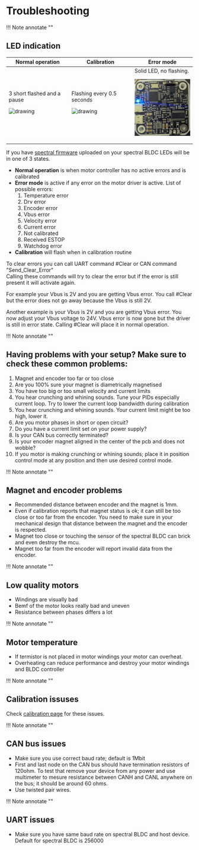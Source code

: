 # Troubleshooting

!!! Note annotate "" 

## **LED indication**
Normal operation | Calibration | Error mode 
---- | ---- | ----
3 short flashed and a pause <p align="left"> <img src="../assets/Normal.gif" alt="drawing" width="180"/> <br /> </p> | Flashing every 0.5 seconds <p align="left"> <img src="../assets/Calib.gif" alt="drawing" width="180"/> <br /> </p> | Solid LED, no flashing. <p align="left"> <img src="../assets/Error2.PNG" alt="drawing" width="180"/> <br /> </p>

If you have [spectral firmware](https://github.com/PCrnjak/Spectral-Micro-BLDC-controller/tree/main/Spectral%20BLDC%20Firmware) uploaded on your spectral BLDC LEDs will be in one of 3 states.

* **Normal operation** is when motor controller has no active errors and is calibrated
* **Error mode** is active if any error on the motor driver is active. List of possible errors:
    1. Temperature error
    2. Drv error
    3. Encoder error
    4. Vbus error
    5. Velocity error
    6. Current error
    7. Not calibrated 
    8. Received ESTOP
    9. Watchdog error
* **Calibration** will flash when in calibration routine

To clear errors you can call UART command #Clear or CAN command "Send_Clear_Error"<br />
Calling these commands will try to clear the error but if the error is still present it will activate again. <br />

For example your Vbus is 2V and you are getting Vbus error. You call #Clear but the error does not go away because the Vbus is still 2V.<br />

Another example is your Vbus is 2V and you are getting Vbus error. You now adjust your Vbus voltage to 24V. Vbus error is now gone but the driver is still in error state. Calling #Clear will place it in normal operation.

!!! Note annotate "" 

## **Having problems with your setup? Make sure to check these common problems:**

1. Magnet and encoder too far or too close
2. Are you 100% sure your magnet is diametrically magnetised
3. You have too big or too small velocity and current limits
4. You hear crunching and whining sounds. Tune your PIDs especially current loop. Try to lower the current loop bandwidth during calibration
5. You hear crunching and whining sounds. Your current limit might be too high, lower it.
5. Are you motor phases in short or open circuit?
6. Do you have a current limit set on your power supply?
7. Is your CAN bus correctly terminated?
8. Is your encoder magnet aligned in the center of the pcb and does not wobble?
9. If you motor is making crunching or whining sounds; place it in position control mode at any position and then use desired control mode.

!!! Note annotate "" 

## **Magnet and encoder problems**

* Recommended distance between encoder and the magnet is 1mm.
* Even if calibration reports that magnet status is ok; it can still be too close or too far from the encoder. You need to make sure in your mechanical design that distance between the magnet and the encoder is respected.
* Magnet too close or touching the sensor of the spectral BLDC can brick and even destroy the mcu.
* Magnet too far from the encoder will report invalid data from the encoder. 

!!! Note annotate "" 

## **Low quality motors**

* Windings are visually bad
* Bemf of the motor looks really bad and uneven
* Resistance between phases differs a lot

!!! Note annotate "" 

## **Motor temperature**

* If termistor is not placed in motor windings your motor can overheat.
* Overheating can reduce performance and destroy your motor windings and BLDC controller

!!! Note annotate "" 

## **Calibration issuses**

Check [calibration page]() for these issues.

!!! Note annotate "" 

## **CAN bus issues**

* Make sure you use correct baud rate; default is 1Mbit
* First and last node on the CAN bus should have termination resistors of 120ohm. To test that remove your device from any power and use multimeter to mesure resistance between CANH and CANL anywhere on the bus; it should be around 60 ohms.
* Use twisted pair wires.

!!! Note annotate "" 

## **UART issues**

* Make sure you have same baud rate on spectral BLDC and host device. Default for spectral BLDC is 256000


